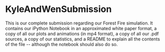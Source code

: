 # KyleAndWenSubmission
This is our complete submission regarding our Forest Fire simulation.  It contains our iPython Notebook in an approximated white paper format, a copy of all our plots and animations (in mp4 format), a copy of all our .pdf sources, a copy of our statistics, and a README to explain all the contents of the file -- although the notebook should also do so.
